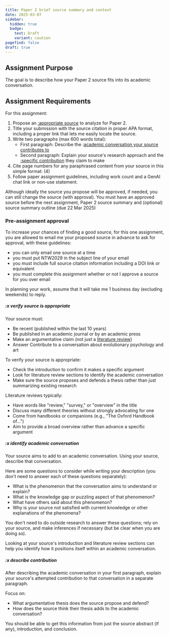 ```yaml
---
title: Paper 2 brief source summary and context
date: 2025-03-07
sidebar:
  hidden: true
  badge:
    text: Draft
    variant: caution
pagefind: false
draft: true
---
```


## Assignment Purpose

The goal is to describe how your Paper 2 source fits into its academic conversation.

## Assignment Requirements

For this assignment:

1. Propose an [:appropriate source](#x-verify-source-is-appropriate) to analyze for Paper 2.
2. Title your submission with the source citation in proper APA format, including a proper link that lets me easily locate the source.
3. Write two paragraphs (max 600 words total):
   - First paragraph: Describe the :[academic conversation your source contributes to](#x-identify-academic-conversation)
   - Second paragraph: Explain your source's research approach and the [:specific contribution](#x-describe-contribution) they claim to make
4. Cite page numbers for any paraphrased content from your source in this simple format: (4)
5. Follow paper assignment guidelines, including work count and a GenAI chat link or non-use statement.

Although ideally the source you propose will be approved, if needed, you can still change the source (with approval). You must have an approved source before the next assignment, Paper 2 source summary and (optional) source summary outline (due 22 Mar 2025)

### Pre-assignment approval

To increase your chances of finding a good source, for this one assignment, you are allowed to email me your proposed source in advance to ask for approval, with these guidelines:

- you can only email one source at a time
- you must put NTW2029 in the subject line of your email
- you must include full source citation information including a DOI link or equivalent
- you must complete this assignment whether or not I approve a source for you over email

In planning your work, assume that it will take me 1 business day (excluding weekends) to reply.

##### :x verify source is appropriate

Your source must:

- Be recent (published within the last 10 years)
- Be published in an academic journal or by an academic press
- Make an argumentative claim (not just a [literature review](/course-ntw2029/resources/writing/in-class/literature-reviews))
- Answer Contribute to a conversation about evolutionary psychology and art

To verify your source is appropriate:

- Check the introduction to confirm it makes a specific argument
- Look for literature review sections to identify the academic conversation
- Make sure the source proposes and defends a thesis rather than just summarizing existing research

Literature reviews typically:

- Have words like "review," "survey," or "overview" in the title
- Discuss many different theories without strongly advocating for one
- Come from handbooks or companions (e.g., "The Oxford Handbook of...")
- Aim to provide a broad overview rather than advance a specific argument

##### :x identify academic conversation

Your source aims to add to an academic conversation. Using your source, describe that conversation.

Here are some questions to consider while writing your description (you don't need to answer each of these questions separately):

- What is the phenomenon that the conversation aims to understand or explain?
- What is the knowledge gap or puzzling aspect of that phenomenon?
- What have others said about this phenomenon?
- Why is your source not satisfied with current knowledge or other explanations of the phenomena?

You don't need to do outside research to answer these questions; rely on your source, and make inferences if necessary (but be clear when you are doing so).

Looking at your source's introduction and literature review sections can help you identify how it positions itself within an academic conversation.

##### :x describe contribution

After describing the academic conversation in your first paragraph, explain your source's attempted contribution to that conversation in a separate paragraph.

Focus on:

- What argumentative thesis does the source propose and defend?
- How does the source think their thesis adds to the academic conversation?

You should be able to get this information from just the source abstract (if any), introduction, and conclusion.
